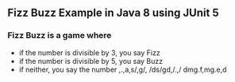 ## Fizz Buzz Example in Java 8 using JUnit 5

### Fizz Buzz is a game where
- if the number is divisible by 3, you say Fizz
- if the number is divisible by 5, you say Buzz
- if neither, you say the number
,.,a,s/,g/,
/ds/gd,/.,/
dmg.f,mg.e,d
